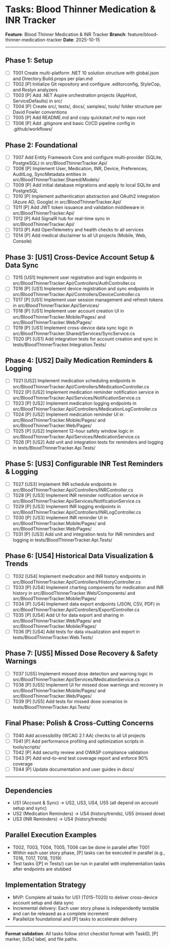 # Tasks: Blood Thinner Medication & INR Tracker

**Feature**: Blood Thinner Medication & INR Tracker
**Branch**: feature/blood-thinner-medication-tracker
**Date**: 2025-10-15

---

## Phase 1: Setup

- [ ] T001 Create multi-platform .NET 10 solution structure with global.json and Directory.Build.props per plan.md
- [ ] T002 [P] Initialize Git repository and configure .editorconfig, StyleCop, and Roslyn analyzers
- [ ] T003 [P] Add .NET Aspire orchestration projects (AppHost, ServiceDefaults) in src/
- [ ] T004 [P] Create src/, tests/, docs/, samples/, tools/ folder structure per David Fowler conventions
- [ ] T005 [P] Add README.md and copy quickstart.md to repo root
- [ ] T006 [P] Add .gitignore and basic CI/CD pipeline config in .github/workflows/

## Phase 2: Foundational

- [ ] T007 Add Entity Framework Core and configure multi-provider (SQLite, PostgreSQL) in src/BloodThinnerTracker.Api/
- [ ] T008 [P] Implement User, Medication, INR, Device, Preferences, AuditLog, SyncMetadata entities in src/BloodThinnerTracker.Shared/Models/
- [ ] T009 [P] Add initial database migrations and apply to local SQLite and PostgreSQL
- [ ] T010 [P] Implement authentication abstraction and OAuth2 integration (Azure AD, Google) in src/BloodThinnerTracker.Api/
- [ ] T011 [P] Add JWT token issuance and validation middleware in src/BloodThinnerTracker.Api/
- [ ] T012 [P] Add SignalR hub for real-time sync in src/BloodThinnerTracker.Api/
- [ ] T013 [P] Add OpenTelemetry and health checks to all services
- [ ] T014 [P] Add medical disclaimer to all UI projects (Mobile, Web, Console)

## Phase 3: [US1] Cross-Device Account Setup & Data Sync

- [ ] T015 [US1] Implement user registration and login endpoints in src/BloodThinnerTracker.Api/Controllers/AuthController.cs
- [ ] T016 [P] [US1] Implement device registration and sync endpoints in src/BloodThinnerTracker.Api/Controllers/DeviceController.cs
- [ ] T017 [P] [US1] Implement user session management and refresh tokens in src/BloodThinnerTracker.Api/Services/
- [ ] T018 [P] [US1] Implement user account creation UI in src/BloodThinnerTracker.Mobile/Pages/ and src/BloodThinnerTracker.Web/Pages/
- [ ] T019 [P] [US1] Implement cross-device data sync logic in src/BloodThinnerTracker.Shared/Services/SyncService.cs
- [ ] T020 [P] [US1] Add integration tests for account creation and sync in tests/BloodThinnerTracker.Integration.Tests/

## Phase 4: [US2] Daily Medication Reminders & Logging

- [ ] T021 [US2] Implement medication scheduling endpoints in src/BloodThinnerTracker.Api/Controllers/MedicationController.cs
- [ ] T022 [P] [US2] Implement medication reminder notification service in src/BloodThinnerTracker.Api/Services/NotificationService.cs
- [ ] T023 [P] [US2] Implement medication logging endpoints in src/BloodThinnerTracker.Api/Controllers/MedicationLogController.cs
- [ ] T024 [P] [US2] Implement medication reminder UI in src/BloodThinnerTracker.Mobile/Pages/ and src/BloodThinnerTracker.Web/Pages/
- [ ] T025 [P] [US2] Implement 12-hour safety window logic in src/BloodThinnerTracker.Api/Services/MedicationService.cs
- [ ] T026 [P] [US2] Add unit and integration tests for reminders and logging in tests/BloodThinnerTracker.Api.Tests/

## Phase 5: [US3] Configurable INR Test Reminders & Logging

- [ ] T027 [US3] Implement INR schedule endpoints in src/BloodThinnerTracker.Api/Controllers/INRController.cs
- [ ] T028 [P] [US3] Implement INR reminder notification service in src/BloodThinnerTracker.Api/Services/NotificationService.cs
- [ ] T029 [P] [US3] Implement INR logging endpoints in src/BloodThinnerTracker.Api/Controllers/INRLogController.cs
- [ ] T030 [P] [US3] Implement INR reminder UI in src/BloodThinnerTracker.Mobile/Pages/ and src/BloodThinnerTracker.Web/Pages/
- [ ] T031 [P] [US3] Add unit and integration tests for INR reminders and logging in tests/BloodThinnerTracker.Api.Tests/

## Phase 6: [US4] Historical Data Visualization & Trends

- [ ] T032 [US4] Implement medication and INR history endpoints in src/BloodThinnerTracker.Api/Controllers/HistoryController.cs
- [ ] T033 [P] [US4] Implement charting components for medication and INR history in src/BloodThinnerTracker.Web/Components/ and src/BloodThinnerTracker.Mobile/Pages/
- [ ] T034 [P] [US4] Implement data export endpoints (JSON, CSV, PDF) in src/BloodThinnerTracker.Api/Controllers/ExportController.cs
- [ ] T035 [P] [US4] Add UI for data export and sharing in src/BloodThinnerTracker.Web/Pages/ and src/BloodThinnerTracker.Mobile/Pages/
- [ ] T036 [P] [US4] Add tests for data visualization and export in tests/BloodThinnerTracker.Web.Tests/

## Phase 7: [US5] Missed Dose Recovery & Safety Warnings

- [ ] T037 [US5] Implement missed dose detection and warning logic in src/BloodThinnerTracker.Api/Services/MedicationService.cs
- [ ] T038 [P] [US5] Implement UI for missed dose warnings and recovery in src/BloodThinnerTracker.Mobile/Pages/ and src/BloodThinnerTracker.Web/Pages/
- [ ] T039 [P] [US5] Add tests for missed dose scenarios in tests/BloodThinnerTracker.Api.Tests/

## Final Phase: Polish & Cross-Cutting Concerns

- [ ] T040 Add accessibility (WCAG 2.1 AA) checks to all UI projects
- [ ] T041 [P] Add performance profiling and optimization scripts in tools/scripts/
- [ ] T042 [P] Add security review and OWASP compliance validation
- [ ] T043 [P] Add end-to-end test coverage report and enforce 90% coverage
- [ ] T044 [P] Update documentation and user guides in docs/

---

## Dependencies

- US1 (Account & Sync) → US2, US3, US4, US5 (all depend on account setup and sync)
- US2 (Medication Reminders) → US4 (history/trends), US5 (missed dose)
- US3 (INR Reminders) → US4 (history/trends)

## Parallel Execution Examples

- T002, T003, T004, T005, T006 can be done in parallel after T001
- Within each user story phase, [P] tasks can be executed in parallel (e.g., T016, T017, T018, T019)
- Test tasks ([P] in Tests/) can be run in parallel with implementation tasks after endpoints are stubbed

## Implementation Strategy

- MVP: Complete all tasks for US1 (T015–T020) to deliver cross-device account setup and data sync
- Incremental delivery: Each user story phase is independently testable and can be released as a complete increment
- Parallelize foundational and [P] tasks to accelerate delivery

---

**Format validation**: All tasks follow strict checklist format with TaskID, [P] marker, [USx] label, and file paths.
